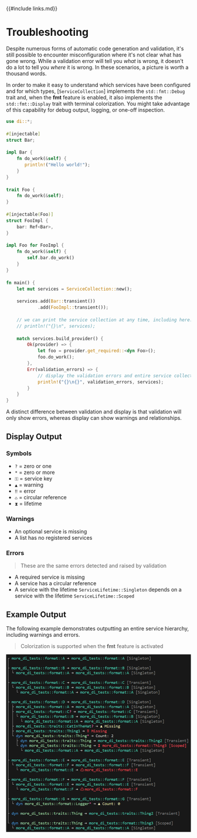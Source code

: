 {{#include links.md}}

# Troubleshooting

Despite numerous forms of automatic code generation and validation, it's still possible to encounter misconfiguration where it's not clear what has gone wrong. While a validation error will tell you _what_ is wrong, it doesn't do a lot to tell you _where_ it is wrong. In these scenarios, a picture is worth a thousand words.

In order to make it easy to understand which services have been configured and for which types, [`ServiceCollection`] implements the `std::fmt::Debug` trait and, when the **fmt** feature is enabled, it also implements the `std::fmt::Display` trait with terminal colorization. You might take advantage of this capability for debug output, logging, or one-off inspection.

```rust
use di::*;

#[injectable]
struct Bar;

impl Bar {
    fn do_work(&self) {
       println!("Hello world!"); 
    }
}

trait Foo {
    fn do_work(&self);
}

#[injectable(Foo)]
struct FooImpl {
    bar: Ref<Bar>,
}

impl Foo for FooImpl {
    fn do_work(&self) {
        self.bar.do_work()
    }
}

fn main() {
    let mut services = ServiceCollection::new();

    services.add(Bar::transient())
            .add(FooImpl::transient());

    // we can print the service collection at any time, including here:
    // println!("{}\n", services);

    match services.build_provider() {
        Ok(provider) => {
            let foo = provider.get_required::<dyn Foo>();
            foo.do_work();
        },
        Err(validation_errors) => {
            // display the validation errors and entire service collection
            println!("{}\n{}", validation_errors, services);
        }
    }
}
```

A distinct difference between validation and display is that validation will only show errors, whereas display can show warnings and relationships.

## Display Output

### Symbols

- `?`  = zero or one
- `*`  = zero or more
- `⚿` = service key
- `▲`  = warning
- `‼`  = error
- `♺` = circular reference
- `⧗`  = lifetime

### Warnings

- An optional service is missing
- A list has no registered services

### Errors

>These are the same errors detected and raised by validation

- A required service is missing
- A service has a circular reference
- A service with the lifetime `ServiceLifetime::Singleton` depends on a service with the lifetime `ServiceLifetime::Scoped`

## Example Output

The following example demonstrates outputting an entire service hierarchy, including warnings and errors.

>Colorization is supported when the **fmt** feature is activated

![Display](../img/display-fmt.png)